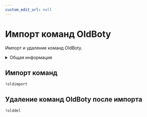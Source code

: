 ```yaml
---
custom_edit_url: null
---
```


# Импорт команд OldBoty

Импорт и удаление команд OldBoty.

<details>
  <summary>Общая информация</summary>
  <ul>
    <li><b>Название:</b> oldimport</li>
    <li><b>Элиасы:</b> olddel</li>
    <li><b>Кулдаун:</b> общий 5 секунд</li>
    <li><a href="https://github.com/Relanit/ModBoty/blob/master/ModBoty/cogs/oldboty_import.py"><b>Исходный код</b></a></li>
  </ul>
</details>


## Импорт команд
`!oldimport`

## Удаление команд OldBoty после импорта
`!olddel`